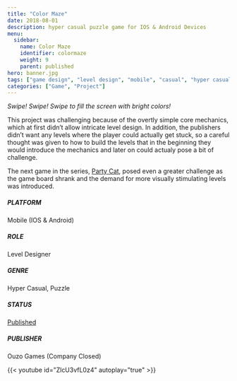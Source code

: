 ```yaml
---
title: "Color Maze"
date: 2018-08-01
description: hyper casual puzzle game for IOS & Android Devices
menu:
  sidebar:
    name: Color Maze
    identifier: colormaze
    weight: 9
    parent: published
hero: banner.jpg
tags: ["game design", "level design", "mobile", "casual", "hyper casual", "IOS", "android", "puzzle"]
categories: ["Game", "Project"]
---
```


*Swipe! Swipe! Swipe to fill the screen with bright colors!*

This project was challenging because of the overtly simple core mechanics, which at first didn’t allow intricate level design. In addition, the publishers didn’t want any levels where the player could actually get stuck, so a careful thought was given to how to build the levels that in the beginning they would introduce the mechanics and later on could actualy pose a bit of challenge.

The next game in the series, [Party Cat](/posts/projects/party-cat), posed even a greater challenge as the game board shrank and the demand for more visually stimulating levels was introduced.

##### PLATFORM
Mobile (IOS & Android)

##### ROLE
Level Designer

##### GENRE
Hyper Casual, Puzzle

##### STATUS
[Published](https://play.google.com/store/apps/details?id=games.ouzo.colormaze)

##### PUBLISHER
Ouzo Games (Company Closed)

{{< youtube id="ZlcU3vfL0z4" autoplay="true" >}}